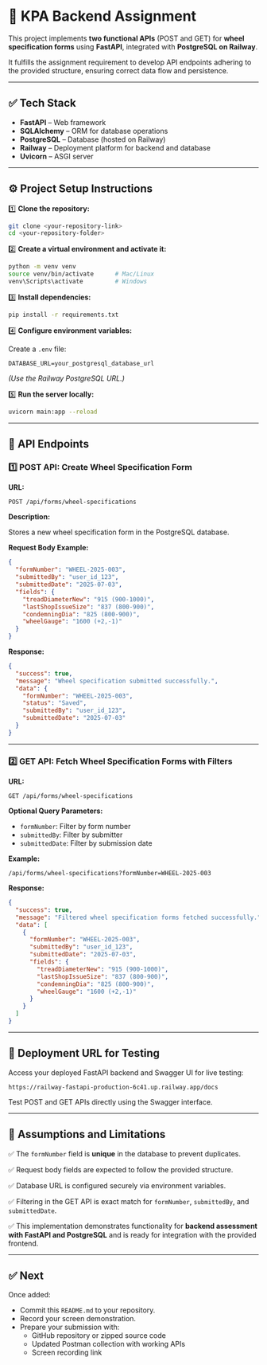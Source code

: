 # 🚀 KPA Backend Assignment

This project implements **two functional APIs** (POST and GET) for **wheel specification forms** using **FastAPI**, integrated with **PostgreSQL on Railway**.

It fulfills the assignment requirement to develop API endpoints adhering to the provided structure, ensuring correct data flow and persistence.

---

## ✅ Tech Stack

- **FastAPI** – Web framework
- **SQLAlchemy** – ORM for database operations
- **PostgreSQL** – Database (hosted on Railway)
- **Railway** – Deployment platform for backend and database
- **Uvicorn** – ASGI server

---

## ⚙️ Project Setup Instructions

1️⃣ **Clone the repository:**

```bash
git clone <your-repository-link>
cd <your-repository-folder>
```

2️⃣ **Create a virtual environment and activate it:**

```bash
python -m venv venv
source venv/bin/activate      # Mac/Linux
venv\Scripts\activate         # Windows
```

3️⃣ **Install dependencies:**

```bash
pip install -r requirements.txt
```

4️⃣ **Configure environment variables:**

Create a `.env` file:

```env
DATABASE_URL=your_postgresql_database_url
```

*(Use the Railway PostgreSQL URL.)*

5️⃣ **Run the server locally:**

```bash
uvicorn main:app --reload
```

---

## 📌 API Endpoints

### 1️⃣ POST API: Create Wheel Specification Form

**URL:**

```
POST /api/forms/wheel-specifications
```

**Description:**

Stores a new wheel specification form in the PostgreSQL database.

**Request Body Example:**

```json
{
  "formNumber": "WHEEL-2025-003",
  "submittedBy": "user_id_123",
  "submittedDate": "2025-07-03",
  "fields": {
    "treadDiameterNew": "915 (900-1000)",
    "lastShopIssueSize": "837 (800-900)",
    "condemningDia": "825 (800-900)",
    "wheelGauge": "1600 (+2,-1)"
  }
}
```

**Response:**

```json
{
  "success": true,
  "message": "Wheel specification submitted successfully.",
  "data": {
    "formNumber": "WHEEL-2025-003",
    "status": "Saved",
    "submittedBy": "user_id_123",
    "submittedDate": "2025-07-03"
  }
}
```

---

### 2️⃣ GET API: Fetch Wheel Specification Forms with Filters

**URL:**

```
GET /api/forms/wheel-specifications
```

**Optional Query Parameters:**

- `formNumber`: Filter by form number
- `submittedBy`: Filter by submitter
- `submittedDate`: Filter by submission date

**Example:**

```
/api/forms/wheel-specifications?formNumber=WHEEL-2025-003
```

**Response:**

```json
{
  "success": true,
  "message": "Filtered wheel specification forms fetched successfully.",
  "data": [
    {
      "formNumber": "WHEEL-2025-003",
      "submittedBy": "user_id_123",
      "submittedDate": "2025-07-03",
      "fields": {
        "treadDiameterNew": "915 (900-1000)",
        "lastShopIssueSize": "837 (800-900)",
        "condemningDia": "825 (800-900)",
        "wheelGauge": "1600 (+2,-1)"
      }
    }
  ]
}
```

---

## 🚀 Deployment URL for Testing

Access your deployed FastAPI backend and Swagger UI for live testing:

```
https://railway-fastapi-production-6c41.up.railway.app/docs
```

Test POST and GET APIs directly using the Swagger interface.

---

## 📝 Assumptions and Limitations

✅ The `formNumber` field is **unique** in the database to prevent duplicates.

✅ Request body fields are expected to follow the provided structure.

✅ Database URL is configured securely via environment variables.

✅ Filtering in the GET API is exact match for `formNumber`, `submittedBy`, and `submittedDate`.

✅ This implementation demonstrates functionality for **backend assessment with FastAPI and PostgreSQL** and is ready for integration with the provided frontend.

---

## ✅ Next

Once added:
- Commit this `README.md` to your repository.
- Record your screen demonstration.
- Prepare your submission with:
  - GitHub repository or zipped source code
  - Updated Postman collection with working APIs
  - Screen recording link
